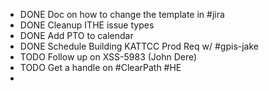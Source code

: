 - DONE Doc on how to change the template in #jira
- DONE Cleanup ITHE issue types
- DONE Add PTO to calendar
- DONE Schedule Building KATTCC Prod Req w/ #gpis-jake
- TODO Follow up on XSS-5983 (John Dere)
- TODO Get a handle on #ClearPath #HE
-